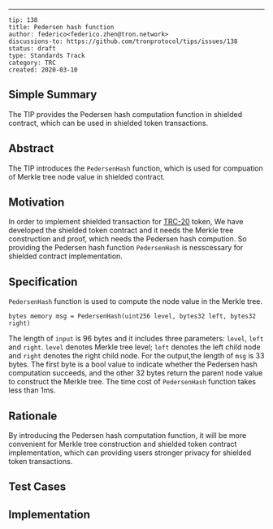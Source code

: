 ---
```
tip: 138 
title: Pedersen hash function 
author: federico<federico.zhen@tron.network>
discussions-to: https://github.com/tronprotocol/tips/issues/138
status: draft
type: Standards Track
category: TRC
created: 2020-03-10
```

## Simple Summary 

The TIP provides the Pedersen hash computation function in shielded contract, which can be used in shielded token transactions.

## Abstract 

The TIP introduces the `PedersenHash` function, which is used for compuation of Merkle tree node value in shielded contract. 

## Motivation 

In order to implement shielded transaction for [TRC-20](https://github.com/tronprotocol/TIPs/blob/master/tip-20.md) token,  We have developed the shielded token contract and  it needs the Merkle tree construction and proof, which needs the Pedersen hash compution. So providing the Pedersen hash function `PedersenHash` is nesscessary for shielded contract implementation.

## Specification

`PedersenHash` function is used to compute the node value in the  Merkle tree.

```
bytes memory msg = PedersenHash(uint256 level, bytes32 left, bytes32 right)
```

The length of `input` is 96 bytes and it includes three parameters: `level`, `left` and `right`. `level` denotes Merkle tree level; `left` denotes the left child node and `right` denotes the right child node.  For the output,the length of `msg` is 33 bytes. The first byte is a bool value to indicate whether the Pedersen hash computation succeeds, and the other 32 bytes return the parent node value to construct the Merkle tree. The time cost of `PedersenHash` function takes less than 1ms.

## Rationale

By introducing the Pedersen hash computation function, it will be more convenient for Merkle tree construction and  shielded token contract implementation, which can providing users stronger privacy for shielded token transactions.

## Test Cases



## Implementation 





